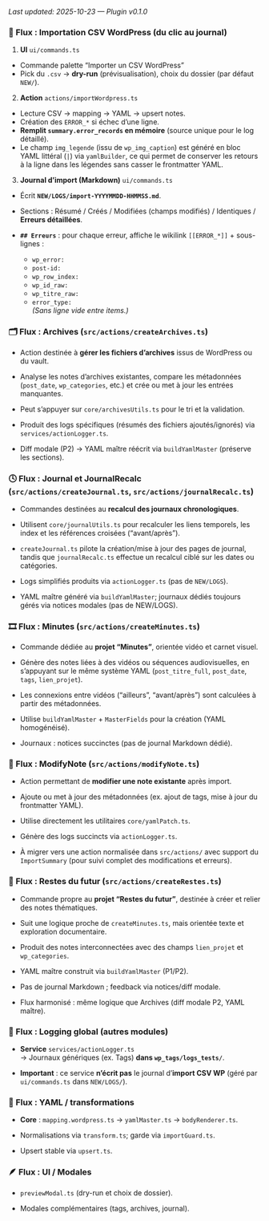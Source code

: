 _Last updated: 2025-10-23 — Plugin v0.1.0_
### 🔄 Flux : Importation CSV WordPress (du clic au journal)

1. **UI** `ui/commands.ts`

 - Commande palette “Importer un CSV WordPress”
- Pick du `.csv` → **dry-run** (prévisualisation), choix du dossier (par défaut `NEW/`).

2. **Action** `actions/importWordpress.ts`

- Lecture CSV → mapping → YAML → upsert notes.
- Création des `ERROR_*` si échec d’une ligne.
- **Remplit `summary.error_records` en mémoire** (source unique pour le log détaillé).
- Le champ `img_legende` (issu de `wp_img_caption`) est généré en bloc YAML littéral (`|`) via `yamlBuilder`, ce qui permet de conserver les retours à la ligne dans les légendes sans casser le frontmatter YAML.

3. **Journal d’import (Markdown)** `ui/commands.ts`

- Écrit **`NEW/LOGS/import-YYYYMMDD-HHMMSS.md`**.
- Sections : Résumé / Créés / Modifiées (champs modifiés) / Identiques / **Erreurs détaillées**.
- **`## Erreurs`** : pour chaque erreur, affiche le wikilink `[[ERROR_*]]` + sous-lignes :
    
    - `wp_error:`
    - `post-id:`
    - `wp_row_index:`
    - `wp_id_raw:`
    - `wp_titre_raw:`
    - `error_type:`  
        _(Sans ligne vide entre items.)_
        

### 🗂️ Flux : Archives (`src/actions/createArchives.ts`)

- Action destinée à **gérer les fichiers d’archives** issus de WordPress ou du vault.
    
- Analyse les notes d’archives existantes, compare les métadonnées (`post_date`, `wp_categories`, etc.) et crée ou met à jour les entrées manquantes.
    
- Peut s’appuyer sur `core/archivesUtils.ts` pour le tri et la validation.
    
- Produit des logs spécifiques (résumés des fichiers ajoutés/ignorés) via `services/actionLogger.ts`.
    
- Diff modale (P2) → YAML maître réécrit via `buildYamlMaster` (préserve les sections).

### 🕓 Flux : Journal et JournalRecalc (`src/actions/createJournal.ts`, `src/actions/journalRecalc.ts`)

- Commandes destinées au **recalcul des journaux chronologiques**.
    
- Utilisent `core/journalUtils.ts` pour recalculer les liens temporels, les index et les références croisées (“avant/après”).
    
- `createJournal.ts` pilote la création/mise à jour des pages de journal, tandis que `journalRecalc.ts` effectue un recalcul ciblé sur les dates ou catégories.
    
- Logs simplifiés produits via `actionLogger.ts` (pas de `NEW/LOGS`).
    
- YAML maître généré via `buildYamlMaster`; journaux dédiés toujours gérés via notices modales (pas de NEW/LOGS).

### 🎞️ Flux : Minutes (`src/actions/createMinutes.ts`)

- Commande dédiée au **projet “Minutes”**, orientée vidéo et carnet visuel.
    
- Génère des notes liées à des vidéos ou séquences audiovisuelles, en s’appuyant sur le même système YAML (`post_titre_full`, `post_date`, `tags`, `lien_projet`).
    
- Les connexions entre vidéos (“ailleurs”, “avant/après”) sont calculées à partir des métadonnées.
    
- Utilise `buildYamlMaster` + `MasterFields` pour la création (YAML homogénéisé).
    
- Journaux : notices succinctes (pas de journal Markdown dédié).

### 📝 Flux : ModifyNote (`src/actions/modifyNote.ts`)

- Action permettant de **modifier une note existante** après import.
    
- Ajoute ou met à jour des métadonnées (ex. ajout de tags, mise à jour du frontmatter YAML).
    
- Utilise directement les utilitaires `core/yamlPatch.ts`.
    
- Génère des logs succincts via `actionLogger.ts`.
    
- À migrer vers une action normalisée dans `src/actions/` avec support du `ImportSummary` (pour suivi complet des modifications et erreurs).

### 🌌 Flux : Restes du futur (`src/actions/createRestes.ts`)

- Commande propre au **projet “Restes du futur”**, destinée à créer et relier des notes thématiques.
    
- Suit une logique proche de `createMinutes.ts`, mais orientée texte et exploration documentaire.
    
- Produit des notes interconnectées avec des champs `lien_projet` et `wp_categories`.
    
- YAML maître construit via `buildYamlMaster` (P1/P2).
    
- Pas de journal Markdown ; feedback via notices/diff modale.
    
- Flux harmonisé : même logique que Archives (diff modale P2, YAML maître).

### 🧾 Flux : Logging global (autres modules)

- **Service** `services/actionLogger.ts`  
    → Journaux génériques (ex. Tags) **dans `wp_tags/logs_tests/`**.
    
- **Important** : ce service **n’écrit pas** le journal d’**import CSV WP** (géré par `ui/commands.ts` dans `NEW/LOGS/`).
    

### 🧩 Flux : YAML / transformations

- **Core** : `mapping.wordpress.ts` → `yamlMaster.ts` → `bodyRenderer.ts`.
    
- Normalisations via `transform.ts`; garde via `importGuard.ts`.
    
- Upsert stable via `upsert.ts`.
    

### 🪶 Flux : UI / Modales

- `previewModal.ts` (dry-run et choix de dossier).
    
- Modales complémentaires (tags, archives, journal).

